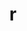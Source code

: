 ---
title: "r"
layout: cache
categories: [package, develop-2025-03-09]
meta: {"compilers": ["gcc@=11.4.0", "gcc@=7.5.0", "oneapi@=2024.2.1"], "num_specs": 4, "num_specs_by_stack": {"build_systems": 1, "e4s": 1, "e4s-oneapi": 1, "hep": 1, "root": 4}, "oss": ["ubuntu18.04", "ubuntu22.04"], "platforms": ["linux"], "stacks": ["build_systems", "e4s", "e4s-oneapi", "hep", "root"], "targets": ["x86_64_v3"], "versions": ["4.4.2"]}
spec_details: [{"compiler": "gcc@=11.4.0", "hash": "f5e3i3fgqxcxatwbsffovymrju2ekqsf", "os": "ubuntu22.04", "platform": "linux", "size": "-", "stacks": ["hep", "root"], "target": "x86_64_v3", "variants": ["~X", "build_system=autotools", "~memory_profiling", "patches=abc572d", "~rmath"], "versions": ["4.4.2"]}, {"compiler": "gcc@=11.4.0", "hash": "ozqeg25ilfbmccjm3dho6uctyabzqmou", "os": "ubuntu22.04", "platform": "linux", "size": "-", "stacks": ["e4s", "root"], "target": "x86_64_v3", "variants": ["~X", "build_system=autotools", "~memory_profiling", "patches=abc572d", "~rmath"], "versions": ["4.4.2"]}, {"compiler": "gcc@=7.5.0", "hash": "rfyzwqa7mejnjkts7xtxaydy3iebeuca", "os": "ubuntu18.04", "platform": "linux", "size": "-", "stacks": ["build_systems", "root"], "target": "x86_64_v3", "variants": ["~X", "build_system=autotools", "~memory_profiling", "patches=abc572d", "~rmath"], "versions": ["4.4.2"]}, {"compiler": "oneapi@=2024.2.1", "hash": "v3xmhqojnn5mcpjy574ezawz7u4le4yw", "os": "ubuntu22.04", "platform": "linux", "size": "-", "stacks": ["e4s-oneapi", "root"], "target": "x86_64_v3", "variants": ["~X", "build_system=autotools", "~memory_profiling", "patches=abc572d", "~rmath"], "versions": ["4.4.2"]}]
---